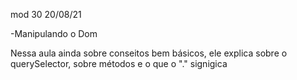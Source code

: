 mod 30                                              20/08/21

-Manipulando o Dom

Nessa aula ainda sobre conseitos bem básicos, ele explica
sobre o querySelector, sobre métodos e o que o "." 
signigica  